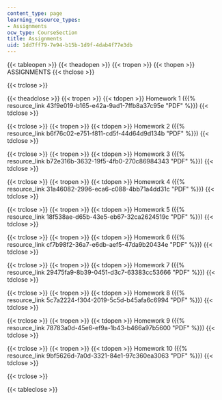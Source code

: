 ```yaml
---
content_type: page
learning_resource_types:
- Assignments
ocw_type: CourseSection
title: Assignments
uid: 1dd7ff79-7e94-b15b-1d9f-4dab4f77e3db
---
```


{{< tableopen >}}
{{< theadopen >}}
{{< tropen >}}
{{< thopen >}}
ASSIGNMENTS
{{< thclose >}}

{{< trclose >}}

{{< theadclose >}}
{{< tropen >}}
{{< tdopen >}}
Homework 1 ({{% resource_link 43f9e019-b165-e42a-9ad1-7ffb8a37c95e "PDF" %}})
{{< tdclose >}}

{{< trclose >}}
{{< tropen >}}
{{< tdopen >}}
Homework 2 ({{% resource_link b6f76c02-e751-f811-cd5f-44d64d9d134b "PDF" %}})
{{< tdclose >}}

{{< trclose >}}
{{< tropen >}}
{{< tdopen >}}
Homework 3 ({{% resource_link b72e316b-3632-19f5-4fb0-270c86984343 "PDF" %}})
{{< tdclose >}}

{{< trclose >}}
{{< tropen >}}
{{< tdopen >}}
Homework 4 ({{% resource_link 31a46082-2996-eca6-c088-4bb71a4dd31c "PDF" %}})
{{< tdclose >}}

{{< trclose >}}
{{< tropen >}}
{{< tdopen >}}
Homework 5 ({{% resource_link 18f538ae-d65b-43e5-eb67-32ca2624519c "PDF" %}})
{{< tdclose >}}

{{< trclose >}}
{{< tropen >}}
{{< tdopen >}}
Homework 6 ({{% resource_link cf7b98f2-36a7-e6db-aef5-47da9b20434e "PDF" %}})
{{< tdclose >}}

{{< trclose >}}
{{< tropen >}}
{{< tdopen >}}
Homework 7 ({{% resource_link 29475fa9-8b39-0451-d3c7-63383cc53666 "PDF" %}})
{{< tdclose >}}

{{< trclose >}}
{{< tropen >}}
{{< tdopen >}}
Homework 8 ({{% resource_link 5c7a2224-f304-2019-5c5d-b45afa6c6994 "PDF" %}})
{{< tdclose >}}

{{< trclose >}}
{{< tropen >}}
{{< tdopen >}}
Homework 9 ({{% resource_link 78783a0d-45e6-ef9a-1b43-b466a97b5600 "PDF" %}})
{{< tdclose >}}

{{< trclose >}}
{{< tropen >}}
{{< tdopen >}}
Homework 10 ({{% resource_link 9bf5626d-7a0d-3321-84e1-97c360ea3063 "PDF" %}})
{{< tdclose >}}

{{< trclose >}}

{{< tableclose >}}
